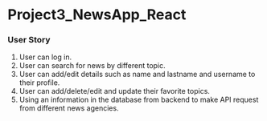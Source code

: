 # Project3_NewsApp_React

### User Story
1.	User can log in.
2.	User can search for news by different topic.
3.	User can add/edit details such as name and lastname and username to their profile.
4.	User can add/delete/edit and update their favorite topics.
5.	Using an information in the database from backend to make API request from different news agencies.

